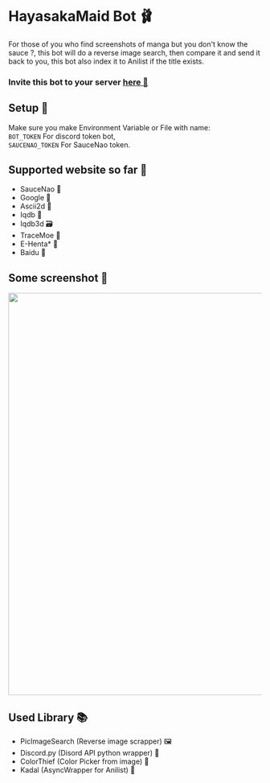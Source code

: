 # HayasakaMaid Bot 🩰
For those of you who find screenshots of manga but you don't know the sauce ?, this bot will do a reverse image search, then compare it and send it back to you, this bot also index it to Anilist if the title exists.

### Invite this bot to  your server [here 🌵](https://discord.com/api/oauth2/authorize?client_id=798894524428189697&permissions=523328&scope=bot)

## Setup 🚀
Make sure you make Environment Variable or File with name:
<br />```BOT_TOKEN``` For discord token bot,
<br />```SAUCENAO_TOKEN``` For SauceNao token.

## Supported website so far 🤠
- SauceNao 💄
- Google 🚀
- Ascii2d 🚨
- Iqdb 🚚
- Iqdb3d 🗃️
- TraceMoe 🍱 
- E-Henta* 🐼
- Baidu 🐾

## Some screenshot 🎏 
<code><img width=800 src="https://i.imgur.com/7E9KBsz.png"></code>

## Used Library 📚 
 - PicImageSearch (Reverse image scrapper) 🖼
 - Discord.py (Disord API python wrapper) 🐍
 - ColorThief (Color Picker from image) 🎨
 - Kadal (AsyncWrapper for Anilist) 🎡
